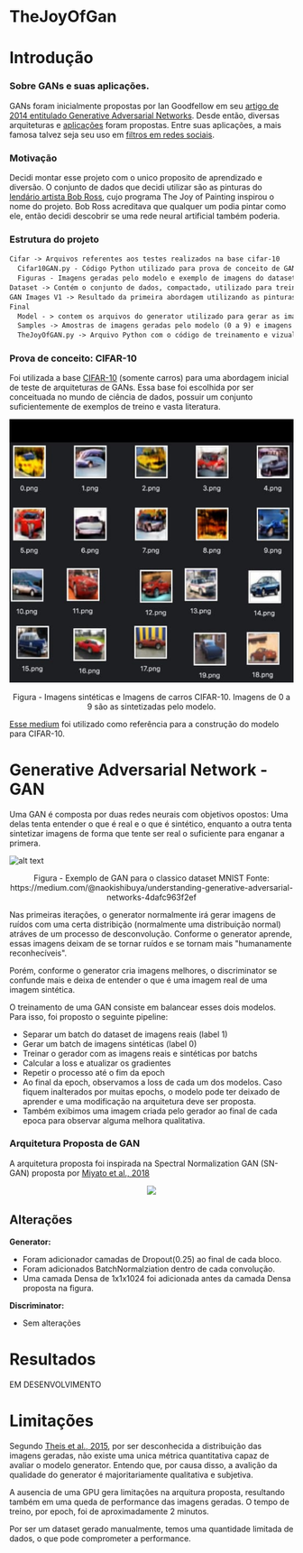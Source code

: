 # TheJoyOfGan

# Introdução

### Sobre GANs e suas aplicações.

GANs foram inicialmente propostas por Ian Goodfellow em seu [artigo de 2014 entitulado Generative Adversarial Networks](https://arxiv.org/abs/1406.2661). Desde então, diversas arquiteturas e [aplicações](https://machinelearningmastery.com/impressive-applications-of-generative-adversarial-networks/) foram propostas. Entre suas aplicações, a mais famosa talvez seja seu uso em [filtros em redes sociais](https://dimensionless.in/trending-story-faceapp-gans/).

### Motivação

Decidi montar esse projeto com o unico proposito de aprendizado e diversão. O conjunto de dados que decidi utilizar são as pinturas do [lendário artista Bob Ross](https://www.youtube.com/user/BobRossInc), cujo programa The Joy of Painting inspirou o nome do projeto. 
Bob Ross acreditava que qualquer um podia pintar como ele, então decidi descobrir se uma rede neural artificial também poderia.

### Estrutura do projeto
```md
Cifar -> Arquivos referentes aos testes realizados na base cifar-10
  Cifar10GAN.py - Código Python utilizado para prova de conceito de GANs utilizando 
  Figuras - Imagens geradas pelo modelo e exemplo de imagens do dataset
Dataset -> Contém o conjunto de dados, compactado, utilizado para treinamento da GAN
GAN Images V1 -> Resultado da primeira abordagem utilizando as pinturas de Bob Ross
Final
  Model - > contem os arquivos do generator utilizado para gerar as imagens em Samples
  Samples -> Amostras de imagens geradas pelo modelo (0 a 9) e imagens do dataset (10 a 19)
  TheJoyOfGAN.py -> Arquivo Python com o código de treinamento e vizualização
```

### Prova de conceito: CIFAR-10

Foi utilizada a base [CIFAR-10](https://www.cs.toronto.edu/~kriz/cifar.html) (somente carros) para uma abordagem inicial de teste de arquiteturas de GANs. Essa base foi escolhida por ser conceituada no mundo de ciência de dados, possuir um conjunto suficientemente de exemplos de treino e vasta literatura.

<p align="center">
  <img src="https://github.com/MatheusCalil/TheJoyOfGan/blob/master/Cifar/Unknown.jpg" />
</p>

<p align="center">
Figura - Imagens sintéticas e Imagens de carros CIFAR-10. Imagens de 0 a 9 são as sintetizadas pelo modelo.
</p>

[Esse medium](https://medium.com/@utk.is.here/keep-calm-and-train-a-gan-pitfalls-and-tips-on-training-generative-adversarial-networks-edd529764aa9) foi utilizado como referência para a construção do modelo para CIFAR-10.

# Generative Adversarial Network - GAN

Uma GAN é composta por duas redes neurais com objetivos opostos: Uma delas tenta entender o que é real e o que é sintético, enquanto a outra tenta sintetizar imagens de forma que tente ser real o suficiente para enganar a primera.

![alt text](https://miro.medium.com/max/2724/1*nAVqFluPijpBWR2tI4gCxg.png)

<p align="center">
Figura - Exemplo de GAN para o classico dataset MNIST Fonte: https://medium.com/@naokishibuya/understanding-generative-adversarial-networks-4dafc963f2ef
</p>

Nas primeiras iterações, o generator normalmente irá gerar imagens de ruídos com uma certa distribição (normalmente uma distribuição normal) atráves de um processo de desconvolução. Conforme o generator aprende, essas imagens deixam de se tornar ruídos e se tornam mais "humanamente reconhecíveis".

Porém, conforme o generator cria imagens melhores, o discriminator se confunde mais e deixa de entender o que é uma imagem real de uma imagem sintética.

O treinamento de uma GAN consiste em balancear esses dois modelos. Para isso, foi proposto o seguinte pipeline:
- Separar um batch do dataset de imagens reais (label 1)
- Gerar um batch de imagens sintéticas (label 0)
- Treinar o gerador com as imagens reais e sintéticas por batchs
- Calcular a loss e atualizar os gradientes
- Repetir o processo até o fim da epoch
- Ao final da epoch, observamos a loss de cada um dos modelos. Caso fiquem inalterados por muitas epochs, o modelo pode ter deixado de aprender e uma modificação na arquitetura deve ser proposta.
- Também exibimos uma imagem criada pelo gerador ao final de cada epoca para observar alguma melhora qualitativa.

### Arquitetura Proposta de GAN

A arquitetura proposta foi inspirada na Spectral Normalization GAN (SN-GAN) proposta por [Miyato et al., 2018](https://arxiv.org/abs/1802.05957)

<p align="center">
  <img src="https://github.com/MatheusCalil/TheJoyOfGan/tree/master/Final/SN-GAN.jpg" />
</p>

## Alterações
<b>Generator:</b>
- Foram adicionador camadas de Dropout(0.25) ao final de cada bloco.
- Foram adicionados BatchNormalziation dentro de cada convolução.
- Uma camada Densa de 1x1x1024 foi adicionada antes da camada Densa proposta na figura.

<b>Discriminator:</b>
- Sem alterações
# Resultados

EM DESENVOLVIMENTO

# Limitações

Segundo [Theis et al., 2015](https://arxiv.org/abs/1511.01844), por ser desconhecida a distribuição das imagens geradas, não existe uma unica métrica quantitativa capaz de avaliar o modelo generator. Entendo que, por causa disso, a avalição da qualidade do generator é majoritariamente qualitativa e subjetiva.

A ausencia de uma GPU gera limitações na arquitura proposta, resultando também em uma queda de performance das imagens geradas. O tempo de treino, por epoch, foi de aproximadamente 2 minutos.

Por ser um dataset gerado manualmente, temos uma quantidade limitada de dados, o que pode comprometer a performance.

